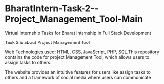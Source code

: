 # BharatIntern-Task-2--Project_Management_Tool-Main
Virtual Internship Tasks for Bharat Internship in Full Stack Development

Task 2 is about Project Management Tool

Web Technologies used: HTML, CSS, JavaScript, PHP, SQL.This repository contains the code for project Management Tool, which allows users to assign tasks to others.  

The website provides an intuitive features for users like assign tasks to others and a framework of social media where users can communicate 
